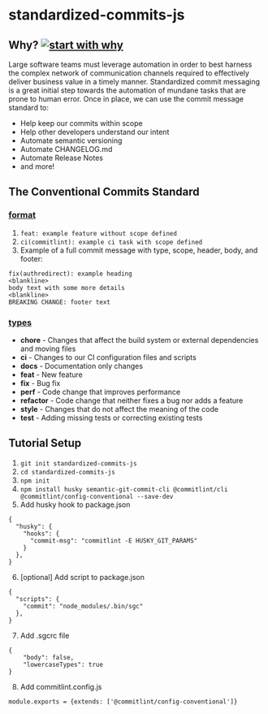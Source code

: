 # standardized-commits-js

## Why? [![start with why](https://img.shields.io/badge/start%20with-why%3F-brightgreen.svg?style=flat)](https://github.com/wavemotionio/standardized-commits-js/issues)
Large software teams must leverage automation in order to best harness the complex network of communication channels required to effectively deliver business value in a timely manner.  Standardized commit messaging is a great initial step towards the automation of mundane tasks that are prone to human error. Once in place, we can use the commit message standard to:
- Help keep our commits within scope
- Help other developers understand our intent
- Automate semantic versioning
- Automate CHANGELOG.md
- Automate Release Notes
- and more!

## The Conventional Commits Standard

### [format](https://www.conventionalcommits.org/en/v1.0.0-beta.3/)
1. `feat: example feature without scope defined`
1. `ci(commitlint): example ci task with scope defined`
1. Example of a full commit message with type, scope, header, body, and footer:
``` 
fix(authredirect): example heading
<blankline>
body text with some more details
<blankline>
BREAKING CHANGE: footer text
```

### [types](https://github.com/JPeer264/node-semantic-git-commit-cli/blob/master/.sgcrc)
- **chore** - Changes that affect the build system or external dependencies and moving files
- **ci** - Changes to our CI configuration files and scripts
- **docs** - Documentation only changes
- **feat** - New feature
- **fix** - Bug fix
- **perf** - Code change that improves performance
- **refactor** - Code change that neither fixes a bug nor adds a feature
- **style** - Changes that do not affect the meaning of the code
- **test** - Adding missing tests or correcting existing tests

## Tutorial Setup
1. `git init standardized-commits-js`
2. `cd standardized-commits-js`
3. `npm init`
4. `npm install husky semantic-git-commit-cli @commitlint/cli @commitlint/config-conventional --save-dev`
5. Add husky hook to package.json
```
{
  "husky": {
    "hooks": {
      "commit-msg": "commitlint -E HUSKY_GIT_PARAMS"
    }
  },
}
```
6. [optional] Add script to package.json
```
{
  "scripts": {
    "commit": "node_modules/.bin/sgc"
  },
}
```
7. Add .sgcrc file
```
{
    "body": false,
    "lowercaseTypes": true
}
```
8. Add commitlint.config.js
```
module.exports = {extends: ['@commitlint/config-conventional']}
```
